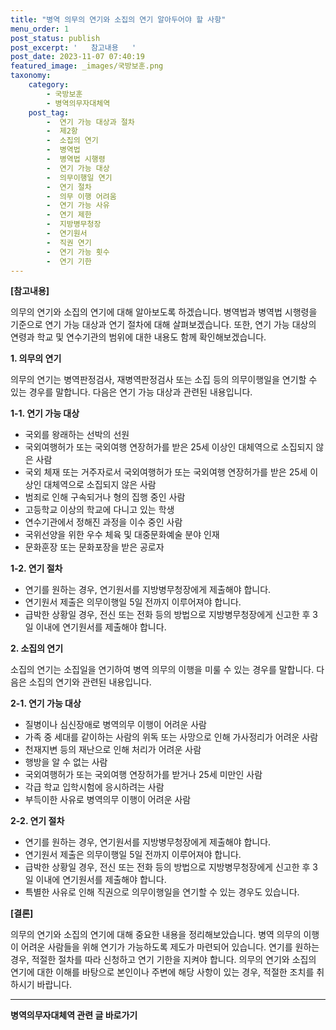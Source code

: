 ```yaml
---
title: "병역 의무의 연기와 소집의 연기 알아두어야 할 사항"
menu_order: 1
post_status: publish
post_excerpt: '   참고내용   '
post_date: 2023-11-07 07:40:19
featured_image: _images/국방보훈.png
taxonomy:
    category:
        - 국방보훈
        - 병역의무자대체역
    post_tag:
        -  연기 가능 대상과 절차
        -  제2항
        -  소집의 연기
        -  병역법
        -  병역법 시행령
        -  연기 가능 대상
        -  의무이행일 연기
        -  연기 절차
        -  의무 이행 어려움
        -  연기 가능 사유
        -  연기 제한
        -  지방병무청장
        -  연기원서
        -  직권 연기
        -  연기 가능 횟수
        -  연기 기한
---
```



**[참고내용]**

의무의 연기와 소집의 연기에 대해 알아보도록 하겠습니다. 병역법과 병역법 시행령을 기준으로 연기 가능 대상과 연기 절차에 대해 살펴보겠습니다. 또한, 연기 가능 대상의 연령과 학교 및 연수기관의 범위에 대한 내용도 함께 확인해보겠습니다.

**1. 의무의 연기**

의무의 연기는 병역판정검사, 재병역판정검사 또는 소집 등의 의무이행일을 연기할 수 있는 경우를 말합니다. 다음은 연기 가능 대상과 관련된 내용입니다.

**1-1. 연기 가능 대상**

- 국외를 왕래하는 선박의 선원
- 국외여행허가 또는 국외여행 연장허가를 받은 25세 이상인 대체역으로 소집되지 않은 사람
- 국외 체재 또는 거주자로서 국외여행허가 또는 국외여행 연장허가를 받은 25세 이상인 대체역으로 소집되지 않은 사람
- 범죄로 인해 구속되거나 형의 집행 중인 사람
- 고등학교 이상의 학교에 다니고 있는 학생
- 연수기관에서 정해진 과정을 이수 중인 사람
- 국위선양을 위한 우수 체육 및 대중문화예술 분야 인재
- 문화훈장 또는 문화포장을 받은 공로자

**1-2. 연기 절차**

- 연기를 원하는 경우, 연기원서를 지방병무청장에게 제출해야 합니다.
- 연기원서 제출은 의무이행일 5일 전까지 이루어져야 합니다.
- 급박한 상황일 경우, 전신 또는 전화 등의 방법으로 지방병무청장에게 신고한 후 3일 이내에 연기원서를 제출해야 합니다.

**2. 소집의 연기**

소집의 연기는 소집일을 연기하여 병역 의무의 이행을 미룰 수 있는 경우를 말합니다. 다음은 소집의 연기와 관련된 내용입니다.

**2-1. 연기 가능 대상**

- 질병이나 심신장애로 병역의무 이행이 어려운 사람
- 가족 중 세대를 같이하는 사람의 위독 또는 사망으로 인해 가사정리가 어려운 사람
- 천재지변 등의 재난으로 인해 처리가 어려운 사람
- 행방을 알 수 없는 사람
- 국외여행허가 또는 국외여행 연장허가를 받거나 25세 미만인 사람
- 각급 학교 입학시험에 응시하려는 사람
- 부득이한 사유로 병역의무 이행이 어려운 사람

**2-2. 연기 절차**

- 연기를 원하는 경우, 연기원서를 지방병무청장에게 제출해야 합니다.
- 연기원서 제출은 의무이행일 5일 전까지 이루어져야 합니다.
- 급박한 상황일 경우, 전신 또는 전화 등의 방법으로 지방병무청장에게 신고한 후 3일 이내에 연기원서를 제출해야 합니다.
- 특별한 사유로 인해 직권으로 의무이행일을 연기할 수 있는 경우도 있습니다.

**[결론]**

의무의 연기와 소집의 연기에 대해 중요한 내용을 정리해보았습니다. 병역 의무의 이행이 어려운 사람들을 위해 연기가 가능하도록 제도가 마련되어 있습니다. 연기를 원하는 경우, 적절한 절차를 따라 신청하고 연기 기한을 지켜야 합니다. 의무의 연기와 소집의 연기에 대한 이해를 바탕으로 본인이나 주변에 해당 사항이 있는 경우, 적절한 조치를 취하시기 바랍니다.

<!-- wp:separator -->
<hr class="wp-block-separator has-alpha-channel-opacity"/>
<!-- /wp:separator -->

<!-- wp:group {"backgroundColor":"base","layout":{"type":"constrained"}} -->
<div class="wp-block-group has-base-background-color has-background"><!-- wp:paragraph {"align":"center","fontSize":"medium"} -->
<p class="has-text-align-center has-large-font-size"><strong>병역의무자대체역 관련 글 바로가기</strong></p>
<!-- /wp:paragraph -->


<!-- wp:latest-posts
{"categories":[{"id":7660,"count":19,"description":"","link":"https://uknowlaw.com/category/%eb%b3%91%ec%97%ad%ec%9d%98%eb%ac%b4%ec%9e%90%eb%8c%80%ec%b2%b4%ec%97%ad/","name":"병역의무자대체역","slug":"병역의무자대체역","taxonomy":"category","parent":0,"meta":[],"_links":{"self":[{"href":"https://uknowlaw.com/wp-json/wp/v2/categories/7660"}],"collection":[{"href":"https://uknowlaw.com/wp-json/wp/v2/categories"}],"about":[{"href":"https://uknowlaw.com/wp-json/wp/v2/taxonomies/category"}],"wp:post_type":[{"href":"https://uknowlaw.com/wp-json/wp/v2/posts?categories=7660"}],"curies":[{"name":"wp","href":"https://api.w.org/{rel}","templated":true}]}}]} /--></div>
<!-- /wp:group -->